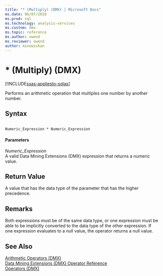```yaml
---
title: "* (Multiply) (DMX) | Microsoft Docs"
ms.date: 06/07/2018
ms.prod: sql
ms.technology: analysis-services
ms.custom: dmx
ms.topic: reference
ms.author: owend
ms.reviewer: owend
author: minewiskan
---
```

# * (Multiply) (DMX)
[!INCLUDE[ssas-appliesto-sqlas](../includes/ssas-appliesto-sqlas.md)]

  Performs an arithmetic operation that multiples one number by another number.  
  
## Syntax  
  
```  
  
Numeric_Expression * Numeric_Expression  
```  
  
#### Parameters  
 *Numeric_Expression*  
 A valid Data Mining Extensions (DMX) expression that returns a numeric value.  
  
## Return Value  
 A value that has the data type of the parameter that has the higher precedence.  
  
## Remarks  
 Both expressions must be of the same data type, or one expression must be able to be implicitly converted to the data type of the other expression. If one expression evaluates to a null value, the operator returns a null value.  
  
## See Also  
 [Arithmetic Operators &#40;DMX&#41;](../dmx/operators-arithmetic.md)   
 [Data Mining Extensions &#40;DMX&#41; Operator Reference](../dmx/data-mining-extensions-dmx-operator-reference.md)   
 [Operators &#40;DMX&#41;](../dmx/operators-dmx.md)  
  
  
